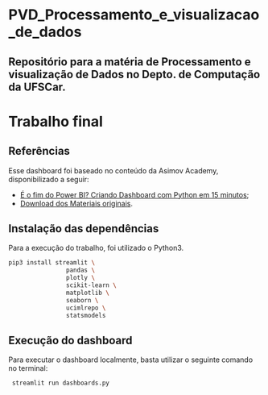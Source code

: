 # PVD_Processamento_e_visualizacao_de_dados
Repositório para a matéria de Processamento e visualização de Dados no Depto. de Computação da UFSCar.
---
# Trabalho final

## Referências
Esse dashboard foi baseado no conteúdo da Asimov Academy, disponibilizado a seguir:
* <a href="https://youtu.be/P6E_Kts9pxE?si=0GX5QbdoQW9LlAw2">É o fim do Power BI? Criando Dashboard com Python em 15 minutos</a>;
* <a href="https://hub.asimov.academy/materiais/?q=dashboard">Download dos Materiais originais</a>.

## Instalação das dependências

Para a execução do trabalho, foi utilizado o Python3.
```bash
pip3 install streamlit \
                pandas \
                plotly \
                scikit-learn \
                matplotlib \
                seaborn \
                ucimlrepo \
                statsmodels
```

## Execução do dashboard

Para executar o dashboard localmente, basta utilizar o seguinte comando no terminal:

```bash
 streamlit run dashboards.py
 ```
